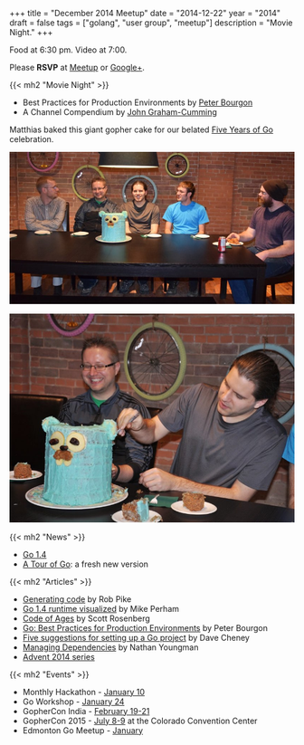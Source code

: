 +++
title = "December 2014 Meetup"
date = "2014-12-22"
year = "2014"
draft = false
tags = ["golang", "user group", "meetup"]
description = "Movie Night."
+++

Food at 6:30 pm. Video at 7:00.

Please **RSVP** at [Meetup](https://www.meetup.com/startupedmonton/events/qfwsfhysqbdc/) or [Google+](https://plus.google.com/events/cnomfksnte82t36o2pekscrtee8?authkey=CPu6pY-HvPD3cQ).

{{< mh2 "Movie Night" >}}

- Best Practices for Production Environments by [Peter Bourgon](https://twitter.com/peterbourgon)
- A Channel Compendium by [John Graham-Cumming](https://twitter.com/jgrahamc)

Matthias baked this giant gopher cake for our belated [Five Years of Go](https://blog.golang.org/5years) celebration.

![Giant Gopher Cake](/images/can-i-haz-cake.jpg)

![Giant Gopher Cake](/images/and-eat-it-too.jpg)

{{< mh2 "News" >}}

- [Go 1.4](https://blog.golang.org/go1.4)
- [A Tour of Go](http://tour.golang.org/welcome/1): a fresh new version

{{< mh2 "Articles" >}}

- [Generating code](https://blog.golang.org/generate) by Rob Pike
- [Go 1.4 runtime visualized](https://www.mikeperham.com/2014/12/11/go-1.4-runtime-visualized/) by Mike Perham
- [Code of Ages](https://medium.com/backchannel/my-computer-language-is-better-than-yours-58d9c9523644) by Scott Rosenberg
- [Go: Best Practices for Production Environments](http://peter.bourgon.org/go-in-production/) by Peter Bourgon
- [Five suggestions for setting up a Go project](https://dave.cheney.net/2014/12/01/five-suggestions-for-setting-up-a-go-project) by Dave Cheney
- [Managing Dependencies](https://blog.gopheracademy.com/advent-2014/deps/) by Nathan Youngman
- [Advent 2014 series](https://blog.gopheracademy.com/series/advent-2014/)

{{< mh2 "Events" >}}

- Monthly Hackathon - [January 10](https://www.meetup.com/startupedmonton/events/211384642/)
- Go Workshop - [January 24](/workshop)
- GopherCon India - [February 19-21](http://www.gophercon.in/)
- GopherCon 2015 - [July 8-9](https://blog.gopheracademy.com/birthday-bash-2014/go-turns-5/) at the Colorado Convention Center
- Edmonton Go Meetup - [January](/meetup/2015-01/)
